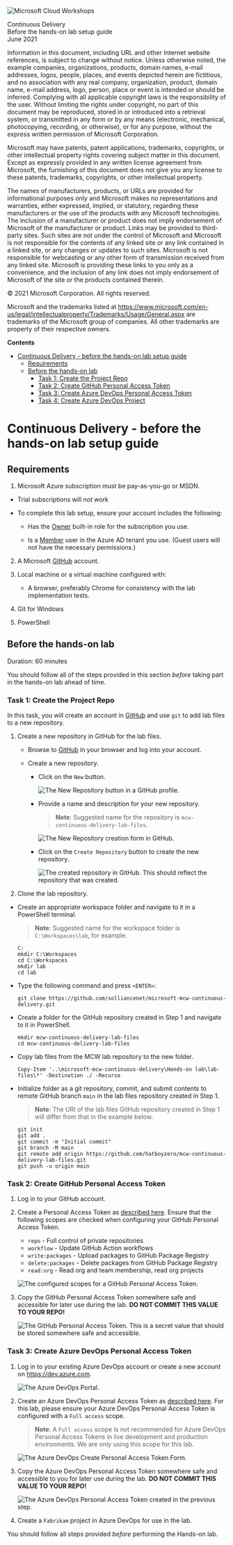 ![](../Media/ms-cloud-workshop.png "Microsoft Cloud Workshops")

<div class="MCWHeader1">
Continuous Delivery
</div>

<div class="MCWHeader2">
Before the hands-on lab setup guide
</div>

<div class="MCWHeader3">
June 2021
</div>


Information in this document, including URL and other Internet website references, is subject to change without notice. Unless otherwise noted, the example companies, organizations, products, domain names, e-mail addresses, logos, people, places, and events depicted herein are fictitious, and no association with any real company, organization, product, domain name, e-mail address, logo, person, place or event is intended or should be inferred. Complying with all applicable copyright laws is the responsibility of the user. Without limiting the rights under copyright, no part of this document may be reproduced, stored in or introduced into a retrieval system, or transmitted in any form or by any means (electronic, mechanical, photocopying, recording, or otherwise), or for any purpose, without the express written permission of Microsoft Corporation.

Microsoft may have patents, patent applications, trademarks, copyrights, or other intellectual property rights covering subject matter in this document. Except as expressly provided in any written license agreement from Microsoft, the furnishing of this document does not give you any license to these patents, trademarks, copyrights, or other intellectual property.

The names of manufacturers, products, or URLs are provided for informational purposes only and Microsoft makes no representations and warranties, either expressed, implied, or statutory, regarding these manufacturers or the use of the products with any Microsoft technologies. The inclusion of a manufacturer or product does not imply endorsement of Microsoft of the manufacturer or product. Links may be provided to third-party sites. Such sites are not under the control of Microsoft and Microsoft is not responsible for the contents of any linked site or any link contained in a linked site, or any changes or updates to such sites. Microsoft is not responsible for webcasting or any other form of transmission received from any linked site. Microsoft is providing these links to you only as a convenience, and the inclusion of any link does not imply endorsement of Microsoft of the site or the products contained therein.

© 2021 Microsoft Corporation. All rights reserved.

Microsoft and the trademarks listed at <https://www.microsoft.com/en-us/legal/intellectualproperty/Trademarks/Usage/General.aspx> are trademarks of the Microsoft group of companies. All other trademarks are property of their respective owners.

**Contents**

<!-- TOC -->

- [Continuous Delivery - before the hands-on lab setup guide](#continuous-delivery---before-the-hands-on-lab-setup-guide)
    - [Requirements](#requirements)
    - [Before the hands-on lab](#before-the-hands-on-lab)
        - [Task 1: Create the Project Repo](#task-1-create-the-project-repo)
        - [Task 2: Create GitHub Personal Access Token](#task-2-create-github-personal-access-token)
        - [Task 3: Create Azure DevOps Personal Access Token](#task-3-create-azure-devops-personal-access-token)
        - [Task 4: Create Azure DevOps Project](#task-4-create-azure-devops-project)

<!-- /TOC -->

# Continuous Delivery - before the hands-on lab setup guide 

## Requirements

1.  Microsoft Azure subscription must be pay-as-you-go or MSDN.

  - Trial subscriptions will _not_ work

  - To complete this lab setup, ensure your account includes the following:

    - Has the [Owner](https://docs.microsoft.com/azure/role-based-access-control/build-in-roles#owner) built-in role for the subscription you use.

    - Is a [Member](https://docs.microsoft.com/azure/active-directory/fundamentals/users-default-permissions#member-and-guest-users) user in the Azure AD tenant you use. (Guest users will not have the necessary permissions.)

2. A Microsoft [GitHub](https://github.com) account.

3. Local machine or a virtual machine configured with:

    - A browser, preferably Chrome for consistency with the lab implementation tests.

4. Git for Windows

5. PowerShell

## Before the hands-on lab

Duration: 60 minutes

You should follow all of the steps provided in this section _before_ taking part in the hands-on lab ahead of time.

### Task 1: Create the Project Repo

In this task, you will create an account in [GitHub](https://github.com) and use `git` to add lab files to a new repository.

1. Create a new repository in GitHub for the lab files.

    - Browse to [GitHub](https://github.com) in your browser and log into your account.

    - Create a new repository.

      - Click on the `New` button.

        ![The `New Repository` button in a GitHub profile.](../Media/b4-task1-step1-1.png "New Repository Button")

    
      - Provide a name and description for your new repository.

        > **Note**: Suggested name for the repository is `mcw-continuous-delivery-lab-files`.

        ![The `New Repository` creation form in GitHub.](../Media/b4-task1-step1-2.png "New Repository Creation Form")

      - Click on the `Create Repository` button to create the new repository.

        ![The created repository in GitHub. This should reflect the repository that was created.](../Media/b4-task1-step1-3.png "Created Repository Page")

2. Clone the lab repository.

  - Create an appropriate workspace folder and navigate to it in a PowerShell terminal.

    > **Note**: Suggested name for the workspace folder is `C:\Workspaces\lab`, for example.

    ```pwsh
    C:
    mkdir C:\Workspaces
    cd C:\Workspaces
    mkdir lab
    cd lab
    ```

  - Type the following command and press `<ENTER>`:

    ```pwsh
    git clone https://github.com/solliancenet/microsoft-mcw-continuous-delivery.git
    ```

  - Create a folder for the GitHub repository created in Step 1 and navigate to it in PowerShell.

    ```pwsh
    mkdir mcw-continuous-delivery-lab-files
    cd mcw-continuous-delivery-lab-files
    ```

  - Copy lab files from the MCW lab repository to the new folder.

    ```pwsh
    Copy-Item '..\microsoft-mcw-continuous-delivery\Hands-on lab\lab-files\*' -Destination ./ -Recurse
    ```

  - Initialize folder as a git repository, commit, and submit contents to remote GitHub branch `main` in the lab files repository created in Step 1.

    > **Note**: The URI of the lab files GitHub repository created in Step 1 will differ from that in the example below.

    ```pwsh
    git init
    git add .
    git commit -m "Initial commit"
    git branch -M main
    git remote add origin https://github.com/hatboyzero/mcw-continuous-delivery-lab-files.git
    git push -u origin main
    ```

### Task 2: Create GitHub Personal Access Token

1. Log in to your GitHub account.

2. Create a Personal Access Token as [described here](https://docs.github.com/en/free-pro-team@latest/github/authenticating-to-github/creating-a-personal-access-token).  Ensure that the following scopes are checked when configuring your GitHub Personal Access Token.

    - `repo` - Full control of private repositories
    - `workflow` - Update GitHub Action workflows
    - `write:packages` - Upload packages to GitHub Package Registry
    - `delete:packages` - Delete packages from GitHub Package Registry
    - `read:org` - Read org and team membership, read org projects

    ![The configured scopes for a GitHub Personal Access Token.](../Media/b4-task2-step2-1.png "GitHub Personal Access Token Scope Configuration")

3. Copy the GitHub Personal Access Token somewhere safe and accessible for later use during the lab. **DO NOT COMMIT THIS VALUE TO YOUR REPO!**

    ![The GitHub Personal Access Token. This is a secret value that should be stored somewhere safe and accessible.](../Media/b4-task2-step3-1.png "Created GitHub Personal Access Token")

### Task 3: Create Azure DevOps Personal Access Token

1.  Log in to your existing Azure DevOps account or create a new account on https://dev.azure.com.

    ![The Azure DevOps Portal.](../Media/b4-task3-step1-1.png "Azure DevOps Portal")

2. Create an Azure DevOps Personal Access Token as [described here](https://docs.microsoft.com/en-us/azure/devops/organizations/accounts/use-personal-access-tokens-to-authenticate?view=azure-devops&tabs=preview-page).  For this lab, please ensure your Azure DevOps Personal Access Token is configured with a `Full access` scope.

    > **Note**: A `Full access` scope is not recommended for Azure DevOps Personal Access Tokens in live development and production environments. We are only using this scope for this lab.

    ![The Azure DevOps Create Personal Access Token Form.](../Media/b4-task3-step2-1.png "Create Azure DevOps Personal Access Token")

3. Copy the Azure DevOps Personal Access Token somewhere safe and accessible to you for later use during the lab. **DO NOT COMMIT THIS VALUE TO YOUR REPO!**

    ![The Azure DevOps Personal Access Token created in the previous step.](../Media/b4-task3-step3-1.png "Created Azure DevOps Personal Access Token")

4. Create a `Fabrikam` project in Azure DevOps for use in the lab.

You should follow all steps provided *before* performing the Hands-on lab.


